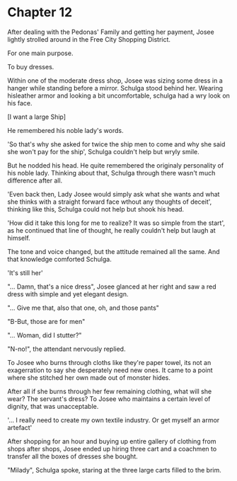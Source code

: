 # Chapter 12

After dealing with the Pedonas' Family and getting her payment, Josee lightly strolled around in the Free City Shopping District.

For one main purpose.

To buy dresses.

Within one of the moderate dress shop, Josee was sizing some dress in a hanger while standing before a mirror. Schulga stood behind her. Wearing hisleather armor and looking a bit uncomfortable, schulga had a wry look on his face.

[I want a large Ship]

He remembered his noble lady's words.

'So that's why she asked for twice the ship men to come and why she said she won't pay for the ship', Schulga couldn't help but wryly smile.

But he nodded his head. He quite remembered the originaly personality of his noble lady. Thinking about that, Schulga through there wasn't much difference after all.

'Even back then, Lady Josee would simply ask what she wants and what she thinks with a straight forward face wthout any thoughts of deceit', thinking like this, Schulga could not help but shook his head.

'How did it take this long for me to realize? It was so simple from the start', as he continued that line of thought, he really couldn't help but laugh at himself.

The tone and voice changed, but the attitude remained all the same. And that knowledge comforted Schulga.

'It's still her'

"... Damn, that's a nice dress", Josee glanced at her right and saw a red dress with simple and yet elegant design.

"... Give me that, also that one, oh, and those pants"

"B-But, those are for men"

"... Woman, did I stutter?"

"N-no!", the attendant nervously replied.

To Josee who burns through cloths like they're paper towel, its not an exagerration to say she desperately need new ones. It came to a point where she stitched her own made out of monster hides.

After all if she burns through her few remaining clothing, what will she wear? The servant's dress? To Josee who maintains a certain level of dignity, that was unacceptable.

'... I really need to create my own textile industry. Or get myself an armor artefact'

After shopping for an hour and buying up entire gallery of clothing from shops after shops, Josee ended up hiring three cart and a coachmen to transfer all the boxes of dresses she bought.

"Milady", Schulga spoke, staring at the three large carts filled to the brim.